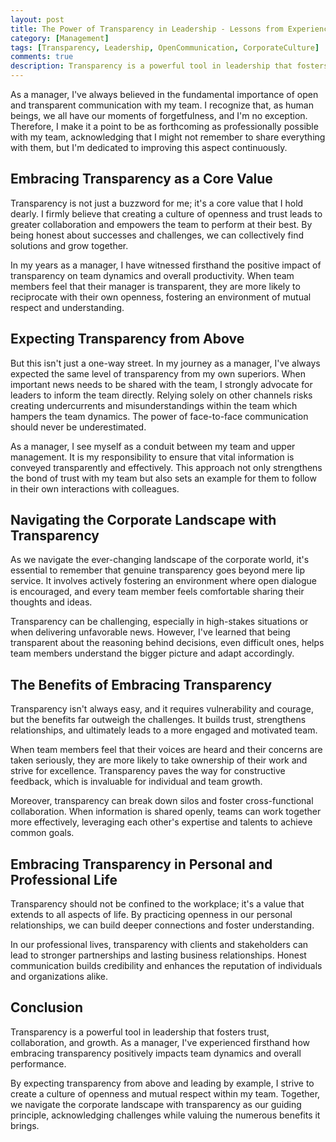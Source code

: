 ```yaml
---
layout: post
title: The Power of Transparency in Leadership - Lessons from Experience
category: [Management]
tags: [Transparency, Leadership, OpenCommunication, CorporateCulture]
comments: true
description: Transparency is a powerful tool in leadership that fosters trust, collaboration, and growth. As a manager, I've experienced firsthand how embracing transparency positively impacts team dynamics and overall performance. By expecting transparency from above and leading by example, I strive to create a culture of openness and mutual respect within my team. Together, we navigate the corporate landscape with transparency as our guiding principle, acknowledging challenges while valuing the numerous benefits it brings.
---
```


As a manager, I've always believed in the fundamental importance of open and transparent communication with my team. I recognize that, as human beings, we all have our moments of forgetfulness, and I'm no exception. Therefore, I make it a point to be as forthcoming as professionally possible with my team, acknowledging that I might not remember to share everything with them, but I'm dedicated to improving this aspect continuously.

## Embracing Transparency as a Core Value

Transparency is not just a buzzword for me; it's a core value that I hold dearly. I firmly believe that creating a culture of openness and trust leads to greater collaboration and empowers the team to perform at their best. By being honest about successes and challenges, we can collectively find solutions and grow together.

In my years as a manager, I have witnessed firsthand the positive impact of transparency on team dynamics and overall productivity. When team members feel that their manager is transparent, they are more likely to reciprocate with their own openness, fostering an environment of mutual respect and understanding.

## Expecting Transparency from Above

But this isn't just a one-way street. In my journey as a manager, I've always expected the same level of transparency from my own superiors. When important news needs to be shared with the team, I strongly advocate for leaders to inform the team directly. Relying solely on other channels risks creating undercurrents and misunderstandings within the team which hampers the team dynamics. The power of face-to-face communication should never be underestimated.

As a manager, I see myself as a conduit between my team and upper management. It is my responsibility to ensure that vital information is conveyed transparently and effectively. This approach not only strengthens the bond of trust with my team but also sets an example for them to follow in their own interactions with colleagues.

## Navigating the Corporate Landscape with Transparency

As we navigate the ever-changing landscape of the corporate world, it's essential to remember that genuine transparency goes beyond mere lip service. It involves actively fostering an environment where open dialogue is encouraged, and every team member feels comfortable sharing their thoughts and ideas.

Transparency can be challenging, especially in high-stakes situations or when delivering unfavorable news. However, I've learned that being transparent about the reasoning behind decisions, even difficult ones, helps team members understand the bigger picture and adapt accordingly.

## The Benefits of Embracing Transparency

Transparency isn't always easy, and it requires vulnerability and courage, but the benefits far outweigh the challenges. It builds trust, strengthens relationships, and ultimately leads to a more engaged and motivated team.

When team members feel that their voices are heard and their concerns are taken seriously, they are more likely to take ownership of their work and strive for excellence. Transparency paves the way for constructive feedback, which is invaluable for individual and team growth.

Moreover, transparency can break down silos and foster cross-functional collaboration. When information is shared openly, teams can work together more effectively, leveraging each other's expertise and talents to achieve common goals.

## Embracing Transparency in Personal and Professional Life

Transparency should not be confined to the workplace; it's a value that extends to all aspects of life. By practicing openness in our personal relationships, we can build deeper connections and foster understanding.

In our professional lives, transparency with clients and stakeholders can lead to stronger partnerships and lasting business relationships. Honest communication builds credibility and enhances the reputation of individuals and organizations alike.


## Conclusion

Transparency is a powerful tool in leadership that fosters trust, collaboration, and growth. As a manager, I've experienced firsthand how embracing transparency positively impacts team dynamics and overall performance.

By expecting transparency from above and leading by example, I strive to create a culture of openness and mutual respect within my team. Together, we navigate the corporate landscape with transparency as our guiding principle, acknowledging challenges while valuing the numerous benefits it brings.
